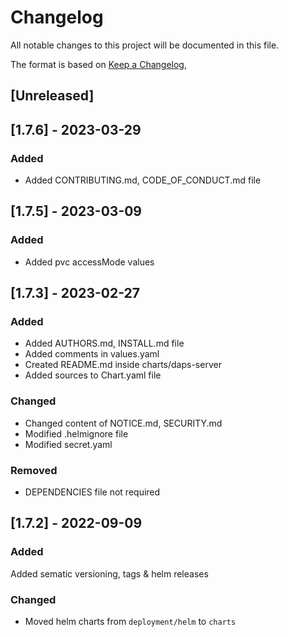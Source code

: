 # Changelog

All notable changes to this project will be documented in this file.

The format is based on [Keep a Changelog](https://keepachangelog.com/en/1.0.0/),

## [Unreleased]

## [1.7.6] - 2023-03-29

### Added

- Added CONTRIBUTING.md, CODE_OF_CONDUCT.md file

## [1.7.5] - 2023-03-09

### Added

- Added pvc accessMode values

## [1.7.3] - 2023-02-27

### Added

- Added AUTHORS.md, INSTALL.md file
- Added comments in values.yaml
- Created README.md inside charts/daps-server
- Added sources to Chart.yaml file

### Changed

- Changed content of NOTICE.md, SECURITY.md
- Modified .helmignore file
- Modified secret.yaml

### Removed

- DEPENDENCIES file not required

## [1.7.2] - 2022-09-09

### Added

Added sematic versioning, tags & helm releases

### Changed

- Moved helm charts from `deployment/helm` to `charts`
